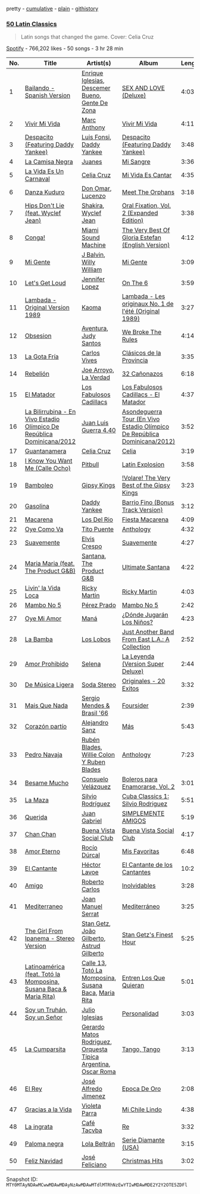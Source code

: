 pretty - [cumulative](/playlists/cumulative/37i9dQZF1DWZJIhAWlsiOv.md) - [plain](/playlists/plain/37i9dQZF1DWZJIhAWlsiOv) - [githistory](https://github.githistory.xyz/mackorone/spotify-playlist-archive/blob/main/playlists/plain/37i9dQZF1DWZJIhAWlsiOv)

### [50 Latin Classics](https://open.spotify.com/playlist/37i9dQZF1DWZJIhAWlsiOv)

> Latin songs that changed the game\. Cover: Celia Cruz

[Spotify](https://open.spotify.com/user/spotify) - 766,202 likes - 50 songs - 3 hr 28 min

| No. | Title | Artist(s) | Album | Length |
|---|---|---|---|---|
| 1 | [Bailando \- Spanish Version](https://open.spotify.com/track/32lm3769IRfcnrQV11LO4E) | [Enrique Iglesias](https://open.spotify.com/artist/7qG3b048QCHVRO5Pv1T5lw), [Descemer Bueno](https://open.spotify.com/artist/5luyt0SUvGkDMY4ILP6Qhl), [Gente De Zona](https://open.spotify.com/artist/2cy1zPcrFcXAJTP0APWewL) | [SEX AND LOVE \(Deluxe\)](https://open.spotify.com/album/2kZkiVn1m00XcgaWlLb2LD) | 4:03 |
| 2 | [Vivir Mi Vida](https://open.spotify.com/track/3tm3GG9BBOYhUzKWlS6A74) | [Marc Anthony](https://open.spotify.com/artist/4wLXwxDeWQ8mtUIRPxGiD6) | [Vivir Mi Vida](https://open.spotify.com/album/6C4gFMJay6Si2kRcNB21Sz) | 4:11 |
| 3 | [Despacito \(Featuring Daddy Yankee\)](https://open.spotify.com/track/7CUYHcu0RnbOnMz4RuN07w) | [Luis Fonsi](https://open.spotify.com/artist/4V8Sr092TqfHkfAA5fXXqG), [Daddy Yankee](https://open.spotify.com/artist/4VMYDCV2IEDYJArk749S6m) | [Despacito \(Featuring Daddy Yankee\)](https://open.spotify.com/album/5qnvJbamuZLbsasuYKRy1l) | 3:48 |
| 4 | [La Camisa Negra](https://open.spotify.com/track/5HW3joBaGgCn9vdraZIKpA) | [Juanes](https://open.spotify.com/artist/0UWZUmn7sybxMCqrw9tGa7) | [Mi Sangre](https://open.spotify.com/album/4pQI0yyz9Tac8n3e1QpLE4) | 3:36 |
| 5 | [La Vida Es Un Carnaval](https://open.spotify.com/track/3Rjc14RoRucHhEWvv3W3xW) | [Celia Cruz](https://open.spotify.com/artist/2weA6hhVqTIN2gSn9PUB9U) | [Mi Vida Es Cantar](https://open.spotify.com/album/2clEi9iP3VkzZzkydAjFDA) | 4:35 |
| 6 | [Danza Kuduro](https://open.spotify.com/track/6DXLO8LndZMVOHM0wNbpzg) | [Don Omar](https://open.spotify.com/artist/33ScadVnbm2X8kkUqOkC6Z), [Lucenzo](https://open.spotify.com/artist/5bv5RplEOwdCvhq0EILh9E) | [Meet The Orphans](https://open.spotify.com/album/3F41BssbVvfFnh6DdDODeO) | 3:18 |
| 7 | [Hips Don't Lie \(feat\. Wyclef Jean\)](https://open.spotify.com/track/3ZFTkvIE7kyPt6Nu3PEa7V) | [Shakira](https://open.spotify.com/artist/0EmeFodog0BfCgMzAIvKQp), [Wyclef Jean](https://open.spotify.com/artist/7aBzpmFXB4WWpPl2F7RjBe) | [Oral Fixation, Vol\. 2 \(Expanded Edition\)](https://open.spotify.com/album/5ppnlEoj4HdRRdRihnY3jU) | 3:38 |
| 8 | [Conga!](https://open.spotify.com/track/0KxTWgl64TNOQXiGFJYc6t) | [Miami Sound Machine](https://open.spotify.com/artist/18xgcedCGxFbqLbIQn5R8F) | [The Very Best Of Gloria Estefan \(English Version\)](https://open.spotify.com/album/1Hx9JuA0e9dAm5z6f0oNE6) | 4:12 |
| 9 | [Mi Gente](https://open.spotify.com/track/4ipnJyDU3Lq15qBAYNqlqK) | [J Balvin](https://open.spotify.com/artist/1vyhD5VmyZ7KMfW5gqLgo5), [Willy William](https://open.spotify.com/artist/4RSyJzf7ef6Iu2rnLdabNq) | [Mi Gente](https://open.spotify.com/album/1ZJtkYBzRb7drznu3UYb3k) | 3:09 |
| 10 | [Let's Get Loud](https://open.spotify.com/track/42nSaPdT6g3ZIMHmKLlP2p) | [Jennifer Lopez](https://open.spotify.com/artist/2DlGxzQSjYe5N6G9nkYghR) | [On The 6](https://open.spotify.com/album/3Gby5NNeNYkMgAnrtEA3lc) | 3:59 |
| 11 | [Lambada \- Original Version 1989](https://open.spotify.com/track/6xepovPqjvrkEw9Y5AMmTm) | [Kaoma](https://open.spotify.com/artist/1LsXqDdYVyONhrjAORENbu) | [Lambada \- Les originaux No\. 1 de l'été \(Original 1989\)](https://open.spotify.com/album/0Lku5Y0I5aGcRSgeo2mOJm) | 3:27 |
| 12 | [Obsesion](https://open.spotify.com/track/65H6t1WQBim6q93yM8fEwn) | [Aventura](https://open.spotify.com/artist/1qto4hHid1P71emI6Fd8xi), [Judy Santos](https://open.spotify.com/artist/1seU2dut8PjGSZbgrPl7by) | [We Broke The Rules](https://open.spotify.com/album/5QdYO6Q2POaG7dhVIsJeWd) | 4:14 |
| 13 | [La Gota Fría](https://open.spotify.com/track/5ZaTqcL7zIreaVNeVy89Iu) | [Carlos Vives](https://open.spotify.com/artist/4vhNDa5ycK0ST968ek7kRr) | [Clásicos de la Provincia](https://open.spotify.com/album/3mg8UDN3X1gfebVI3OV5AU) | 3:35 |
| 14 | [Rebelión](https://open.spotify.com/track/4sm3mdqmSqhG8KU79rVOY8) | [Joe Arroyo](https://open.spotify.com/artist/7BFnoFhJjLWcsqmN3Hizqg), [La Verdad](https://open.spotify.com/artist/54h3j85gGrqCsfK8D0RuUM) | [32 Cañonazos](https://open.spotify.com/album/6ubTK1qVLWQSblspjFxtZn) | 6:18 |
| 15 | [El Matador](https://open.spotify.com/track/5a12LL01YPhltXHeuWjSnG) | [Los Fabulosos Cadillacs](https://open.spotify.com/artist/2FS22haX3FYbyOsUAkuYqZ) | [Los Fabulosos Cadillacs \- El Matador](https://open.spotify.com/album/6Cs28zIAqIa4ni3nlU73bu) | 4:37 |
| 16 | [La Bilirrubina \- En Vivo Estadio Olímpico De República Dominicana/2012](https://open.spotify.com/track/1GT0Q2ZTeKtIBueYKr4vhr) | [Juan Luis Guerra 4.40](https://open.spotify.com/artist/3nlpTZci9O5W8RsNoNH559) | [Asondeguerra Tour \(En Vivo Estadio Olímpico De República Dominicana/2012\)](https://open.spotify.com/album/43lcnoRo7YBAYHEztiDRrG) | 3:52 |
| 17 | [Guantanamera](https://open.spotify.com/track/7m5hbyERUKJC0268b6uEZD) | [Celia Cruz](https://open.spotify.com/artist/2weA6hhVqTIN2gSn9PUB9U) | [Celia](https://open.spotify.com/album/4AvzQm7Fhjj0VtEn0wehwx) | 3:19 |
| 18 | [I Know You Want Me \(Calle Ocho\)](https://open.spotify.com/track/1XF73YjOJBkxvChWX13bn3) | [Pitbull](https://open.spotify.com/artist/0TnOYISbd1XYRBk9myaseg) | [Latin Explosion](https://open.spotify.com/album/5c1ctCLSuIaFvPNPAzlyLI) | 3:58 |
| 19 | [Bamboleo](https://open.spotify.com/track/4EveU9Zb50mjgi5avDNqlK) | [Gipsy Kings](https://open.spotify.com/artist/3jc496ljiyrS3ECrD7QiqL) | [!Volare! The Very Best of the Gipsy Kings](https://open.spotify.com/album/1I1PxMVe6EXx9I3BlhQ3id) | 3:23 |
| 20 | [Gasolina](https://open.spotify.com/track/6jEZLz3YpnEBRpVkv35AmP) | [Daddy Yankee](https://open.spotify.com/artist/4VMYDCV2IEDYJArk749S6m) | [Barrio Fino \(Bonus Track Version\)](https://open.spotify.com/album/5i2HhIrYyMNQvmsBk9h8Im) | 3:12 |
| 21 | [Macarena](https://open.spotify.com/track/4oaj36KzXRgDg4McgcTsZK) | [Los Del Rio](https://open.spotify.com/artist/2JXn03fudjyRkQ1Ye9f5rk) | [Fiesta Macarena](https://open.spotify.com/album/6yPJmxBhq3zxj9gfTddfyU) | 4:09 |
| 22 | [Oye Como Va](https://open.spotify.com/track/0rsmlyJFeb3qiGxmD3jjEw) | [Tito Puente](https://open.spotify.com/artist/6SPpCqM8gOzrtICAxN5NuX) | [Anthology](https://open.spotify.com/album/0rgVSkoF34MLJkdtUdHLx3) | 4:32 |
| 23 | [Suavemente](https://open.spotify.com/track/7cpFmkNmh3MM0WqXPSbs9f) | [Elvis Crespo](https://open.spotify.com/artist/1c22GXH30ijlOfXhfLz9Df) | [Suavemente](https://open.spotify.com/album/378XG6oO0TWcsGuxeQy2Os) | 4:27 |
| 24 | [Maria Maria \(feat\. The Product G&B\)](https://open.spotify.com/track/3fucYASejkSMwtAYjFRKlF) | [Santana](https://open.spotify.com/artist/6GI52t8N5F02MxU0g5U69P), [The Product G&B](https://open.spotify.com/artist/782IpIScTpnDhYb9hyxOu1) | [Ultimate Santana](https://open.spotify.com/album/6FbFvnlSfEoNhwz5MdK0Dx) | 4:22 |
| 25 | [Livin' la Vida Loca](https://open.spotify.com/track/0Ph6L4l8dYUuXFmb71Ajnd) | [Ricky Martin](https://open.spotify.com/artist/7slfeZO9LsJbWgpkIoXBUJ) | [Ricky Martin](https://open.spotify.com/album/1k1Cr3nlJDa8pvwZUJ5xfj) | 4:03 |
| 26 | [Mambo No 5](https://open.spotify.com/track/6fJnlY8rYqC37J2u2OeEMf) | [Pérez Prado](https://open.spotify.com/artist/1ZKhPkCXXgtiGgALn4OYtT) | [Mambo No 5](https://open.spotify.com/album/1uTfiWvskpE7pQ7on5qnWi) | 2:42 |
| 27 | [Oye Mi Amor](https://open.spotify.com/track/5EJ2THuhAapEIeQOtXUQ0x) | [Maná](https://open.spotify.com/artist/7okwEbXzyT2VffBmyQBWLz) | [¿Dónde Jugarán Los Niños?](https://open.spotify.com/album/2G0I22upYkTLYxfoAHiwBK) | 4:23 |
| 28 | [La Bamba](https://open.spotify.com/track/6uU5OBhGUE1ngSKDj4wtoq) | [Los Lobos](https://open.spotify.com/artist/6OWapcJm9xd55ci9CYbAuT) | [Just Another Band From East L.A.: A Collection](https://open.spotify.com/album/0BZQ56leyRCyZu3jdXMZ87) | 2:52 |
| 29 | [Amor Prohibido](https://open.spotify.com/track/7ii1YH0rOmpoRfH9HyY8To) | [Selena](https://open.spotify.com/artist/6IE6z7DcZIT4Ml3Fh5Ivch) | [La Leyenda \(Version Super Deluxe\)](https://open.spotify.com/album/058VOHYTS6kFauVUl6Eh03) | 2:44 |
| 30 | [De Música Ligera](https://open.spotify.com/track/2WD9ggmpZE7Wodh3qVVCgg) | [Soda Stereo](https://open.spotify.com/artist/7An4yvF7hDYDolN4m5zKBp) | [Originales \- 20 Exitos](https://open.spotify.com/album/75LbseLsPdTkMO9oUD9J8n) | 3:32 |
| 31 | [Mais Que Nada](https://open.spotify.com/track/6YTBfxkdGce9pLEy9jG9Jo) | [Sergio Mendes & Brasil '66](https://open.spotify.com/artist/6hCsqVHnBo1BVQWuIjRMkL) | [Foursider](https://open.spotify.com/album/7sLtxMp2mLbxHermdVqYD0) | 2:39 |
| 32 | [Corazón partío](https://open.spotify.com/track/0wQCKR9OFjYu5Kzrk7WivJ) | [Alejandro Sanz](https://open.spotify.com/artist/5sUrlPAHlS9NEirDB8SEbF) | [Más](https://open.spotify.com/album/3MfNbOJuFb5H4CjrT49oiI) | 5:43 |
| 33 | [Pedro Navaja](https://open.spotify.com/track/09PGyODYYlVsL49N7TR914) | [Rubén Blades](https://open.spotify.com/artist/5BwMgvRwlq61SmknvsVIQj), [Willie Colon Y Ruben Blades](https://open.spotify.com/artist/3j2xUU9GSvJLBKhp7maKaO) | [Anthology](https://open.spotify.com/album/1mJroViGaNhgmckqDiIfBU) | 7:23 |
| 34 | [Besame Mucho](https://open.spotify.com/track/7ID2XpnDroizAWSvzAZsy7) | [Consuelo Velázquez](https://open.spotify.com/artist/3LXU2rvQWxMGvbmnoAqRMU) | [Boleros para Enamorarse, Vol\. 2](https://open.spotify.com/album/3eWzi2pLdTWzkIT9pxhzOZ) | 3:01 |
| 35 | [La Maza](https://open.spotify.com/track/2a1x7Ln27cNtsgtL26mdwi) | [Silvio Rodríguez](https://open.spotify.com/artist/4rUyBlggM5tZUH5QZn9ZuO) | [Cuba Classics 1: Silvio Rodriguez](https://open.spotify.com/album/1sAt8XDVQbndid4MxNgTJD) | 5:51 |
| 36 | [Querida](https://open.spotify.com/track/3wTP0LUR3ChWVcWGPOw4qi) | [Juan Gabriel](https://open.spotify.com/artist/2MRBDr0crHWE5JwPceFncq) | [SIMPLEMENTE AMIGOS](https://open.spotify.com/album/3u1ZRT7PkV0ujXkqfGpjtc) | 5:19 |
| 37 | [Chan Chan](https://open.spotify.com/track/4nwc1TRYSEBLYNcYlZBBd2) | [Buena Vista Social Club](https://open.spotify.com/artist/11kBu957KTYoAltZHDm8gW) | [Buena Vista Social Club](https://open.spotify.com/album/6qeYhdDR0FH7IvvArQlMuW) | 4:17 |
| 38 | [Amor Eterno](https://open.spotify.com/track/7B0sqO42Qv9d1aspOQSNi7) | [Rocío Dúrcal](https://open.spotify.com/artist/2uyweLa0mvPZH6eRzDddeB) | [Mis Favoritas](https://open.spotify.com/album/1fkVVhoxy1bNXBGWiBpcsf) | 6:48 |
| 39 | [El Cantante](https://open.spotify.com/track/0C279YvVWJcmFMSDtqIGfq) | [Héctor Lavoe](https://open.spotify.com/artist/7opp16lU7VM3l2WBdGMYHP) | [El Cantante de los Cantantes](https://open.spotify.com/album/1uj6t6QrkyuyeHdHcKporK) | 10:22 |
| 40 | [Amigo](https://open.spotify.com/track/4CKIoO64EM5M37TkshbaQE) | [Roberto Carlos](https://open.spotify.com/artist/7fAKtXSdNInWAIf0jVUz65) | [Inolvidables](https://open.spotify.com/album/7D79IE8KdqXLvfyxi4IKIl) | 3:28 |
| 41 | [Mediterraneo](https://open.spotify.com/track/7Bewui7KtaMzROeteRitRz) | [Joan Manuel Serrat](https://open.spotify.com/artist/1t7t8q4zoYHp22JLIx3FM7) | [Mediterráneo](https://open.spotify.com/album/7h6vVYPUiuDF6KKcqMdE72) | 3:25 |
| 42 | [The Girl From Ipanema \- Stereo Version](https://open.spotify.com/track/58BW9X4EEmarxjaXE6Izkw) | [Stan Getz](https://open.spotify.com/artist/0FMucZsEnCxs5pqBjHjIc8), [João Gilberto](https://open.spotify.com/artist/77ZUbcdoU5KCPHNUl8bgQy), [Astrud Gilberto](https://open.spotify.com/artist/5rX2c1zow6hCph8PnnU3kF) | [Stan Getz's Finest Hour](https://open.spotify.com/album/5bJFVVuKRT9YHgLju28Xwj) | 5:25 |
| 43 | [Latinoamérica \(feat\. Totó la Momposina, Susana Baca & Maria Rita\)](https://open.spotify.com/track/1xuYajTJZh8zZrPRmUaagf) | [Calle 13](https://open.spotify.com/artist/0yNSzH5nZmHzeE2xn6Xshb), [Totó La Momposina](https://open.spotify.com/artist/26BL0aeVS96sje8JfCNfUk), [Susana Baca](https://open.spotify.com/artist/1DiaZsjdOzFCdk7Dw9KIs0), [Maria Rita](https://open.spotify.com/artist/1C8UBSZs5rOPfxuxTMS6OI) | [Entren Los Que Quieran](https://open.spotify.com/album/3yqcj5G3zkeXuWIx6cjQgx) | 5:01 |
| 44 | [Soy un Truhán, Soy un Señor](https://open.spotify.com/track/1TGHvWtCeIGMvO75P1hhqa) | [Julio Iglesias](https://open.spotify.com/artist/4etuCZVdP8yiNPn4xf0ie5) | [Personalidad](https://open.spotify.com/album/2mvTdPihXIOm17QqGlkK3i) | 3:03 |
| 45 | [La Cumparsita](https://open.spotify.com/track/6tJ0zwyKkJ9pWXN0XWqLqY) | [Gerardo Matos Rodriguez](https://open.spotify.com/artist/5DeRKZrVXp7WP1Y440UwLc), [Orquesta Típica Argentina](https://open.spotify.com/artist/7EifXFUcvp1uAGiKw1Aqek), [Oscar Roma](https://open.spotify.com/artist/2TwhcAoTYkBXMdBBTNVtrt) | [Tango, Tango](https://open.spotify.com/album/7ncoJht0mYFlKMALp2yqf5) | 3:13 |
| 46 | [El Rey](https://open.spotify.com/track/1I7QJJ5o76Z9D1rmA4bQPS) | [José Alfredo Jimenez](https://open.spotify.com/artist/2T06whb4s6UiufL1j5Qtz9) | [Epoca De Oro](https://open.spotify.com/album/6w8jVmI9L1XWoTZgq7ntoA) | 2:08 |
| 47 | [Gracias a la Vida](https://open.spotify.com/track/5U7MyRNbuZrWkyAI4bm3Ja) | [Violeta Parra](https://open.spotify.com/artist/4ejp2yEDQIIJIy0iFpoI5B) | [Mi Chile Lindo](https://open.spotify.com/album/16KWkUYL6MuyJwzyO5onbl) | 4:38 |
| 48 | [La ingrata](https://open.spotify.com/track/19ScoKGqnfUggyqOVQjsoH) | [Café Tacvba](https://open.spotify.com/artist/09xj0S68Y1OU1vHMCZAIvz) | [Re](https://open.spotify.com/album/7EJ5pXrSqqfybKyfbvlz84) | 3:32 |
| 49 | [Paloma negra](https://open.spotify.com/track/2ib9PWWqtNyw9rff0qcm5G) | [Lola Beltrán](https://open.spotify.com/artist/0qZlB7IX5lWPhlxsayt31p) | [Serie Diamante \(USA\)](https://open.spotify.com/album/2eoBGUFrJZobGxGpwZ7dAp) | 3:15 |
| 50 | [Feliz Navidad](https://open.spotify.com/track/0UORDNH9ZneYlamDQB7guH) | [José Feliciano](https://open.spotify.com/artist/7K78lVZ8XzkjfRSI7570FF) | [Christmas Hits](https://open.spotify.com/album/6Mtye5lhYh1JtHenUkIsH6) | 3:02 |

Snapshot ID: `MTY0MTAyNDAwMCwwMDAwMDAyNzAwMDAwMTdlMTRhNzEwYTIwMDAwMDE2Y2Y2OTE5ZDFl`